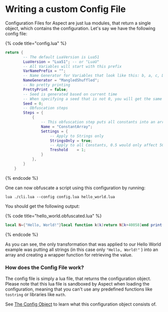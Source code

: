 # Writing a custom Config File

Configuration Files for Aspect are just lua modules, that return a single object, which contains the configuration. Let's say we have the following config file:

{% code title="config.lua" %}
```lua
return {
        -- The default LuaVersion is Lua51
        LuaVersion = "Lua51"; -- or "LuaU"
        -- All Variables will start with this prefix
        VarNamePrefix = "";
        -- Name Generator for Variables that look like this: b, a, c, D, t, G
        NameGenerator = "MangledShuffled";
        -- No pretty printing
        PrettyPrint = false;
        -- Seed is generated based on current time 
        -- When specifying a seed that is not 0, you will get the same output every time
        Seed = 0;
        -- Obfuscation steps
        Steps = {
            {
                -- This obfuscation step puts all constants into an array at the beginning of the code
                Name = "ConstantArray";
                Settings = {
                    -- Apply to Strings only
                    StringsOnly = true;
                    -- Apply to all Constants, 0.5 would only affect 50% of strings
                    Treshold    = 1;
                }
            },
        }
    }
```
{% endcode %}

One can now obfuscate a script using this configuration by running:

```batch
lua ./cli.lua --config config.lua hello_world.lua
```

You should get the following output:

{% code title="hello_world.obfuscated.lua" %}
```lua
local N={"Hello, World!"}local function k(k)return N[k+40058]end print(k(-40057))
```
{% endcode %}

As you can see, the only transformation that was applied to our Hello World example was putting all strings (in this case only `"Hello, World!"` ) into an array and creating a wrapper function for retrieving the value.

### How does the Config File work?

The config file is simply a lua file, that returns the configuration object. Please note that this lua file is sandboxed by Aspect when loading the configuration, meaning that you can't use any predefined functions like `tostring` or libraries like `math`.

See [The Config Object](the-config-object.md) to learn what this configuration object consists of.
